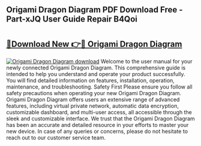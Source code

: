 ## Origami Dragon Diagram PDF Download Free - Part-xJQ User Guide Repair B4Qoi

# <h2><a href="http://dftosfs.blite.top/?on=Origami+Dragon+Diagram">🔗Download New 👉🔴 Origami Dragon Diagram</a></h2>

[![Origami Dragon Diagram download](https://i.imgur.com/lujVjoI.png)](http://dftosfs.blite.top/?on=Origami+Dragon+Diagram)
Welcome to the user manual for your newly connected Origami Dragon Diagram. This comprehensive guide is intended to help you understand and operate your product successfully. You will find detailed information on features, installation, operation, maintenance, and troubleshooting. Safety First Please ensure you follow all safety precautions when operating your new Origami Dragon Diagram. Origami Dragon Diagram offers users an extensive range of advanced features, including virtual private network, automatic data encryption, customizable dashboard, and multi-user access, all accessible through the sleek and customizable interface. We trust that the Origami Dragon Diagram has been an accurate and detailed resource in your efforts to master your new device. In case of any queries or concerns, please do not hesitate to reach out to our customer service team.
